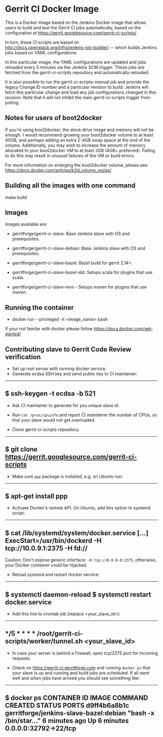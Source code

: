 # Gerrit CI Docker Image

This is a Docker image based on the Jenkins Docker image that allows users
to build and test the Gerrit CI jobs automatically, based on the configuration
at https://gerrit.googlesource.com/gerrit-ci-scripts/

In turn, these CI scripts are based on
http://docs.openstack.org/infra/jenkins-job-builder/ -- which builds Jenkins
jobs based on YAML configurations.

In this particular image, the YAML configurations are updated and jobs
reloaded every 5 minutes via the Jenkins SCM trigger.  These jobs are fetched
from the gerrit-ci-scripts repository and automatically reloaded.

It is also possible to run the gerrit-ci-scripts-manual job and provide the
legacy Change ID number and a particular revision to build: Jenkins will fetch
this particular change and load any job configurations changed in this revision.
Note that it will not inhibit the main gerrit-ci-scripts trigger from polling.

## Notes for users of boot2docker

If you're using boot2docker, the stock drive image and memory will not be enough.
I would recommend growing your boot2docker volume to at least 40GB, and perhaps
adding an extra 2-4GB swap space at the end of the volume.  Additionally, you
may wish to increase the amount of memory allocated to your boot2docker VM to
at least 3GB (4GB+ preferred).  Failing to do this may result in unusual
failures of the VM or build errors.

For more information on enlarging the boot2docker volume, please see:
https://docs.docker.com/articles/b2d_volume_resize/

## Building all the images with one command

make build

## Images

Images available are:

* gerritforge/gerrit-ci-slave: Base Jenkins slave with OS and prerequisites.

* gerritforge/gerrit-ci-slave-debian: Base Jenkins slave with OS and prerequisites.

* gerritforge/gerrit-ci-slave-bazel: Bazel build for gerrit 2.14+.

* gerritforge/gerrit-ci-slave-bazel-sbt: Setups scala for plugins that use scala.

* gerritforge/gerrit-ci-slave-mvn - Setups maven for plugins that use maven.

## Running the container

* docker run --privileged -it <image_name> bash

If your not familar with docker please follow https://docs.docker.com/get-started/

## Contributing slave to Gerrit Code Review verification

* Set up root server with running docker service.
* Generate ecdsa SSH key and send public key to CI maintainer:

----
  $ ssh-keygen -t ecdsa -b 521
----

* Ask CI maintainer to generate for you unique slave id.

* Run `cat /proc/cpuinfo` and report CI maintainer the number of CPUs, so
that your slave would not get overloaded.

* Clone gerrit-ci-scripts repository:

----
  $ git clone https://gerrit.googlesource.com/gerrit-ci-scripts
----

* Make sure `ppp` package is installed, e.g. on Ubuntu run:

----
  $ apt-get install ppp
----

* Activate Docker's remote API. On Ubuntu, add this option to systemd script:

----
  $ cat /lib/systemd/system/docker.service
  [...]
  ExecStart=/usr/bin/dockerd -H tcp://10.0.9.1:2375 -H fd://
----

Caution: Don't expose generic interface: `-H tcp://0.0.0.0:2375`,
otherwise, your Docker container could be hijacked.

* Reload systemd and restart docker service:

----
  $ systemctl daemon-reload
  $ systemctl restart docker.service
----

* Add this line to crontab job (replace <your_slave_id>):

----
*/5 * * * * /root/gerrit-ci-scripts/worker/tunnel.sh <your_slave_id>
----

* In case your server is behind a Firewall, open tcp/2375 port for
incoming requests.

* Check on https://gerrit-ci.gerritforge.com and running `docker ps`
that your slave is up and running and build jobs are scheduled. If all
went well and when jobs have arrived you should see something like:

----
  $ docker ps
  CONTAINER ID        IMAGE                                    COMMAND                  CREATED             STATUS              PORTS
  d9ff4b6a8b1c        gerritforge/jenkins-slave-bazel:debian   "bash -x /bin/star..."   6 minutes ago       Up 6 minutes        0.0.0.0:32792->22/tcp
----

